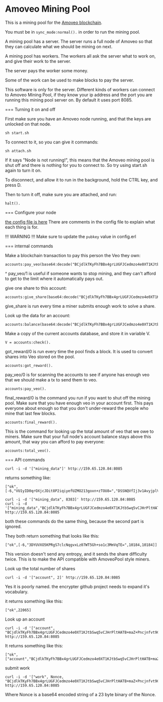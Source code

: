
Amoveo Mining Pool
===========

This is a mining pool for the [Amoveo blockchain](https://github.com/zack-bitcoin/amoveo).

You must be in `sync_mode:normal().` in order to run the mining pool.

A mining pool has a server. The server runs a full node of Amoveo so that they can calculate what we should be mining on next.

A mining pool has workers. The workers all ask the server what to work on, and give their work to the server.

The server pays the worker some money.

Some of the work can be used to make blocks to pay the server.

This software is only for the server. Different kinds of workers can connect to Amoveo Mining Pool, if they know your ip address and the port you are running this mining pool server on. By default it uses port 8085.


=== Turning it on and off

First make sure you have an Amoveo node running, and that the keys are unlocked on that node.

```
sh start.sh
```

To connect to it, so you can give it commands:
```
sh attach.sh
```
If it says "Node is not running!", this means that the Amoveo mining pool is shut off and there is nothing for you to connect to. So try using start.sh again to turn it on.

To disconnect, and allow it to run in the background, hold the CTRL key, and press D.

Then to turn it off, make sure you are attached, and run:

```
halt().
```

=== Configure your node

[the config file is here](apps/amoveo_mining_pool/src/config.erl)
There are comments in the config file to explain what each thing is for.

!!! WARNING !!!
Make sure to update the `pubkey` value in config.erl


=== internal commands

Make a blockchain transaction to pay this person the Veo they own:
```
accounts:pay_veo(base64:decode("BCjdlkTKyFh7BBx4grLUGFJCedmzo4e0XT1KJtbSwq5vCJHrPltHATB+maZ+Pncjnfvt9CsCcI9Rn1vO+fPLIV4=")).
```
^ pay_veo/1 is useful if someone wants to stop mining, and they can't afford to get to the limit where it automatically pays out.

give one share to this account:
```
accounts:give_share(base64:decode("BCjdlkTKyFh7BBx4grLUGFJCedmzo4e0XT1KJtbSwq5vCJHrPltHATB+maZ+Pncjnfvt9CsCcI9Rn1vO+fPLIV4=")).
```
give_share is run every time a miner submits enough work to solve a share.

Look up the data for an account:
```
accounts:balance(base64:decode("BCjdlkTKyFh7BBx4grLUGFJCedmzo4e0XT1KJtbSwq5vCJHrPltHATB+maZ+Pncjnfvt9CsCcI9Rn1vO+fPLIV4=")).
```

Make a copy of the current accounts database, and store it in variable V.
```
V = accounts:check().
```

got_reward/0 is run every time the pool finds a block. It is used to convert shares into Veo stored on the pool.
```
accounts:got_reward().
```

pay_veo/0 is for scanning the accounts to see if anyone has enough veo that we should make a tx to send them to veo.
```
accounts:pay_veo().
```

final_reward/0 is the command you run if you want to shut off the mining pool. Make sure that you have enough veo in your account first.
This pays everyone about enough so that you don't under-reward the people who mine that last few blocks.
```
accounts:final_reward().
```


This is the command for looking up the total amount of veo that we owe to miners. Make sure that your full node's account balance stays above this amount, that way you can afford to pay everyone:
```
accounts:total_veo().
```


=== API commands

```
curl -i -d '["mining_data"]' http://159.65.120.84:8085
```
returns something like:
```
["ok",[-6,"VU1yID0qrOXjcJDit8P2iqiyefUZMO213goxn+zTOU8=","DSSNQVfIj3v1AvyjplVmIg6+mezC0Hs=",10184]]
```

```
curl -i -d '["mining_data", 8383]' http://159.65.120.84:8085
curl -i -d '["mining_data","BCjdlkTKyFh7BBx4grLUGFJCedmzo4e0XT1KJtbSwq5vCJHrPltHATB+maZ+Pncjnfvt9CsCcI9Rn1vO+fPLIV4="]' http://159.65.120.84:8085
```
both these commands do the same thing, because the second part is ignored.

They both return something that looks like this:
```
["ok",[-6,"3DYUVXO5KPRgS7clcNqgvxLz07WT5Gh+so1c3MmVqTE=",10184,10184]]
```
This version doesn't send any entropy, and it sends the share difficulty twice.
This is to make the API compatible with AmoveoPool style miners.



Look up the total number of shares
```
curl -i -d '["account", 2]' http://159.65.120.84:8085
```
Yes it is poorly named. the encrypter github project needs to expand it's vocabulary.

it returns something like this:
```
["ok",22065]
```

Look up an account
```
curl -i -d '["account", "BCjdlkTKyFh7BBx4grLUGFJCedmzo4e0XT1KJtbSwq5vCJHrPltHATB+maZ+Pncjnfvt9CsCcI9Rn1vO+fPLIV4="]' http://159.65.120.84:8085
```

It returns something like this:
```
["ok",["account","BCjdlkTKyFh7BBx4grLUGFJCedmzo4e0XT1KJtbSwq5vCJHrPltHATB+maZ+Pncjnfvt9CsCcI9Rn1vO+fPLIV4=",22458701,0]]
```


submit work
```
curl -i -d '["work", Nonce, "BCjdlkTKyFh7BBx4grLUGFJCedmzo4e0XT1KJtbSwq5vCJHrPltHATB+maZ+Pncjnfvt9CsCcI9Rn1vO+fPLIV4="]' http://159.65.120.84:8085
```
Where Nonce is a base64 encoded string of a 23 byte binary of the Nonce.



